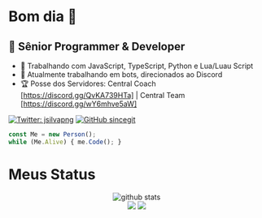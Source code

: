 <h1> Bom dia 👋 </h1>
<h2> 📌 Sênior Programmer & Developer </h2>

- 👜 Trabalhando com JavaScript, TypeScript, Python e Lua/Luau Script
- 🤖 Atualmente trabalhando em bots, direcionados ao Discord
- 🏆 Posse dos Servidores: Central Coach [https://discord.gg/QvKA739HTa] | Central Team [https://discord.gg/wY6mhve5aW]

[![Twitter: jsilvapng](https://img.shields.io/twitter/follow/jsilvapng?style=social)](https://twitter.com/jsilvapng)
[![GitHub sincegit](https://img.shields.io/github/followers/sincegit?label=follow&style=social)](https://github.com/sincegit)

```javascript
const Me = new Person();
while (Me.Alive) { me.Code(); }
```
<h1> Meus Status </h1>
<p  align="center">
  <img src="https://raw.githubusercontent.com/sincegit/sincegit/master/profile-summary-card-output/default/0-profile-details.svg" alt="github stats"></br>
  <img src="https://raw.githubusercontent.com/sincegit/sincegit/master/profile-summary-card-output/default/1-repos-per-language.svg">
  <img src="https://raw.githubusercontent.com/sincegit/sincegit/master/profile-summary-card-output/default/2-most-commit-language.svg"></br></p>
